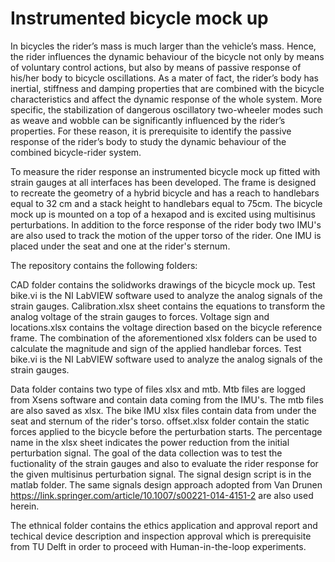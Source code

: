 # Instrumented bicycle mock up

In bicycles the rider’s mass is much larger than the vehicle’s mass. Hence, the rider influences the dynamic behaviour of the bicycle not only by means of voluntary control actions, but also by means of passive response of his/her body to bicycle oscillations. As a mater of fact, the rider’s body has inertial, stiffness and damping properties that are combined with the bicycle characteristics and affect the dynamic response of the whole system. More specific, the stabilization of dangerous oscillatory two-wheeler modes such as weave and wobble can be significantly influenced by the rider’s properties. For these reason, it is prerequisite to identify the passive response of the rider’s body to study the dynamic behaviour of the combined bicycle-rider system.

To measure the rider response an instrumented bicycle mock up fitted with strain gauges at all interfaces has been developed. The frame is designed to recreate the geometry of a hybrid bicycle and has a reach to handlebars equal to 32 cm and a stack height to handlebars equal to 75cm. The bicycle mock up is mounted on a top of a hexapod and is excited using multisinus perturbations. In addition to the force response of the rider body two IMU's are also used to track the motion of the upper torso of the rider. One IMU is placed under the seat and one at the rider's sternum. 

The repository contains the following folders:

CAD folder contains the solidworks drawings of the bicycle mock up. Test bike.vi is the NI LabVIEW software used to analyze the analog signals of the strain gauges. Calibration.xlsx sheet contains the equations to transform  the analog voltage of the strain gauges to forces.  Voltage sign and locations.xlsx contains the voltage direction based on the bicycle reference frame. The combination of the aforementioned xlsx folders can be used to calculate the magnitude and sign of the applied handlebar forces. Test bike.vi is the NI LabVIEW software used to analyze the analog signals of the strain gauges.

Data folder contains two type of files xlsx and mtb. Mtb files are logged from Xsens software and contain data coming from the IMU's. The mtb files are also saved as xlsx. The bike IMU xlsx files contain data from under the seat and sternum of the rider's torso. offset.xlsx folder contain the static forces applied to the bicycle before the perturbation starts. The percentage name in the xlsx sheet indicates the power reduction from the initial perturbation signal. The goal of the data collection was to test the fuctionality of the strain gauges and also to evaluate the rider response for the given multisinus perturbation signal. The signal design script is in the matlab folder. The same signals design approach adopted from Van Drunen https://link.springer.com/article/10.1007/s00221-014-4151-2 are also used herein.

The ethnical folder contains the ethics application and approval report and techical device description and inspection approval which is prerequisite from TU Delft in order to proceed with Human-in-the-loop experiments. 






 
